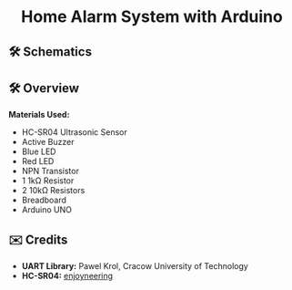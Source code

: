 <h1 align="center"> Home Alarm System with Arduino </h2>

## :hammer_and_wrench: Schematics

## :hammer_and_wrench: Overview

**Materials Used:**
- HC-SR04 Ultrasonic Sensor
- Active Buzzer
- Blue LED
- Red LED
- NPN Transistor
- 1 1kΩ Resistor
- 2 10kΩ Resistors
- Breadboard
- Arduino UNO

## :envelope: Credits

- **UART Library:** Pawel Krol, Cracow University of Technology
- **HC-SR04:** [enjoyneering](https://github.com/enjoyneering/HCSR04)
